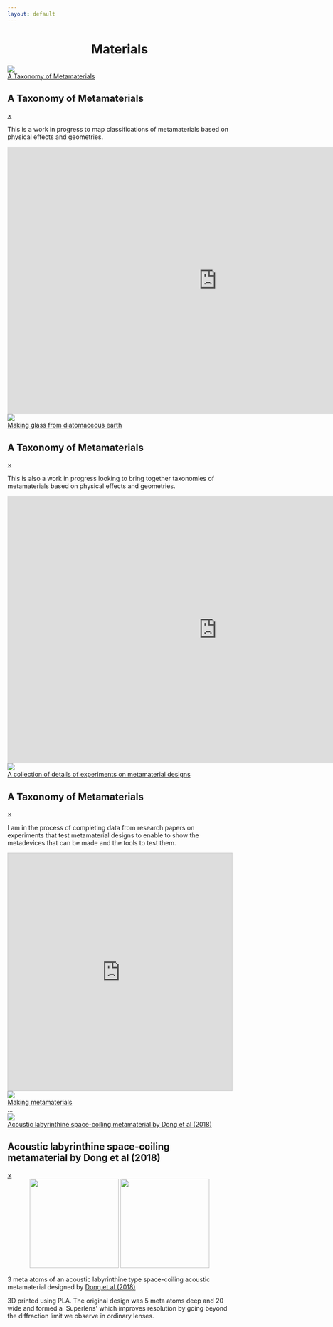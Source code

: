 ```yaml
---
layout: default
---
```



# <center>Materials</center>

<div class="containerx"><a href="#mms1"><img src="assets/taxonomythumb.jpg" class="imagex"><div class="overlayx">A Taxonomy of Metamaterials</div></a></div>

<div id="mms1" class="overlay">
<div class="popup">
  <h2>A Taxonomy of Metamaterials</h2>
  <a class="close" href="#">&times;</a>
  <div class="content">

  This is a work in progress to map classifications of metamaterials based on physical effects and geometries.

  <iframe
    src="https://embed.kumu.io/714c3ea8325f9f79049f05f1daddf434"
    width="940" height="600" frameborder="0"></iframe>

</div>
</div>
</div>


<div class="containerx"><a href="#mms1"><img src="assets/taxonomy.jpg" class="imagex"><div class="overlayx">Making glass from diatomaceous earth</div></a></div>

<div id="mms1" class="overlay">
<div class="popup">
  <h2>A Taxonomy of Metamaterials</h2>
  <a class="close" href="#">&times;</a>
  <div class="content">

  This is also a work in progress looking to bring together taxonomies of metamaterials based on physical effects and geometries.

  <iframe
    src="https://embed.kumu.io/6825075ec137d3c33b229bcb12321379"
    width="940" height="600" frameborder="0"></iframe>

</div>
</div>
</div>


<div class="containerx"><a href="#mms2"><img src="sphereshadow.png" class="imagex"><div class="overlayx">A collection of details of experiments on metamaterial designs</div></a></div>

<div id="mms2" class="overlay">
<div class="popup">
  <h2>A Taxonomy of Metamaterials</h2>
  <a class="close" href="#">&times;</a>
  <div class="content">

I am in the process of completing data from research papers on experiments that test metamaterial designs to enable to show the metadevices that can be made and the tools to test them.

<iframe class="airtable-embed" src="https://airtable.com/embed/shr8y8TN7JjYMJomL?backgroundColor=red&viewControls=on" frameborder="0" onmousewheel="" width="100%" height="533" style="background: transparent; border: 1px solid #ccc;"></iframe>
</div>
</div>
</div>



<div class="containerx"><a href="makingmetamaterials"><img src="assets/labyrthumb.jpg" class="imagex"><div class="overlayx">Making metamaterials</div></a></div>



<div id="cp_widget_b1dad95c-8ac3-4457-b3d3-134cfb67ccdf">...</div><script type="text/javascript">
var cpo = []; cpo["_object"] ="cp_widget_b1dad95c-8ac3-4457-b3d3-134cfb67ccdf"; cpo["_fid"] = "AsIAfnO2WkaU";
var _cpmp = _cpmp || []; _cpmp.push(cpo);
(function() { var cp = document.createElement("script"); cp.type = "text/javascript";
cp.async = true; cp.src = "//www.cincopa.com/media-platform/runtime/libasync.js";
var c = document.getElementsByTagName("script")[0];
c.parentNode.insertBefore(cp, c); })(); </script>



<div class="containerx"><a href="#popup4"><img src="assets/labyrthumb.jpg" class="imagex"><div class="overlayx">Acoustic labyrinthine space-coiling metamaterial by Dong et al (2018)</div></a></div>

<div id="popup4" class="overlay">
<div class="popup">
  <h2>Acoustic labyrinthine space-coiling metamaterial by Dong et al (2018)</h2><a class="close" href="#">&times;</a>
  <div class="content">
<center><img src="assets/labyrthumb.jpg" class="imagex" width="200"> <img src="assets/acoustic.jpg" class="imagex"  width="200"></center>
  <p>
  3 meta atoms of an acoustic labyrinthine type space-coiling acoustic metamaterial designed by <a href="https://www.sciencedirect.com/science/article/abs/pii/S1359645419302447">Dong et al (2018)</div></a> 3D printed using PLA. The original design was 5 meta atoms deep and 20 wide and formed a 'Superlens' which improves resolution by going beyond the diffraction limit we observe in ordinary lenses.</p>

</div>
</div>
</div>
